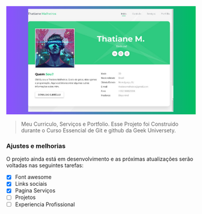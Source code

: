 <img src="visualizacao.png" alt="Exemplo imagem">

> Meu Curriculo, Serviços e Portfolio. Esse Projeto foi Construido durante o Curso Essencial de Git e github da Geek Universety.

### Ajustes e melhorias

O projeto ainda está em desenvolvimento e as próximas atualizações serão voltadas nas seguintes tarefas:

- [x] Font awesome
- [x] Links sociais
- [x] Pagina Serviços
- [ ] Projetos
- [ ] Experiencia Profissional
